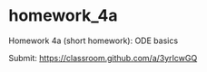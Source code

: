 # homework_4a
Homework 4a (short homework): ODE basics

Submit: https://classroom.github.com/a/3yrIcwGQ
